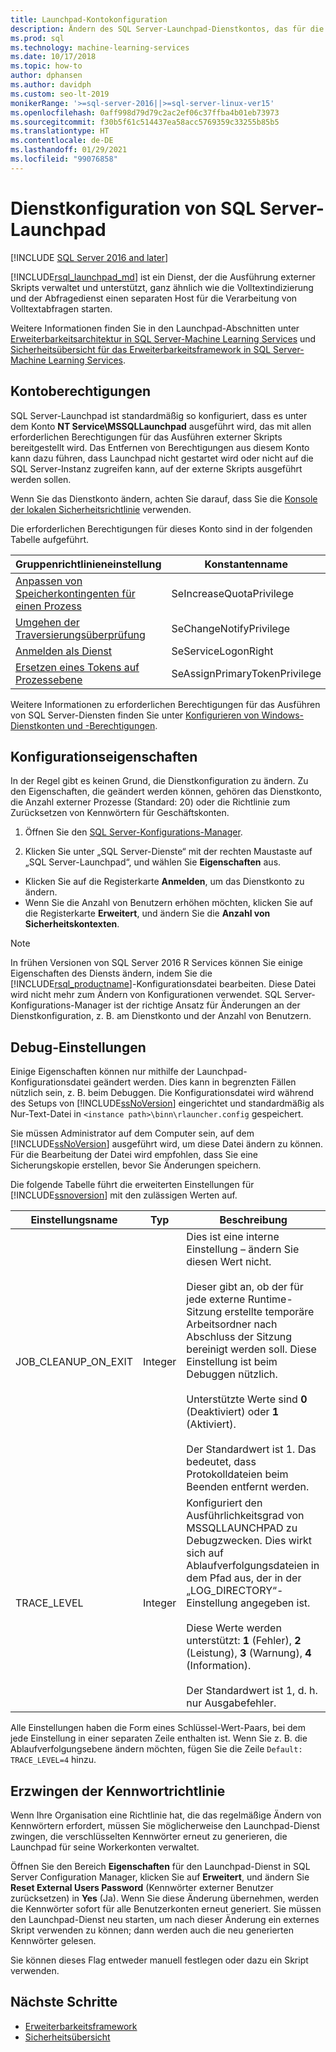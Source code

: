 ```yaml
---
title: Launchpad-Kontokonfiguration
description: Ändern des SQL Server-Launchpad-Dienstkontos, das für die externe Skriptausführung in SQL Server verwendet wird.
ms.prod: sql
ms.technology: machine-learning-services
ms.date: 10/17/2018
ms.topic: how-to
author: dphansen
ms.author: davidph
ms.custom: seo-lt-2019
monikerRange: '>=sql-server-2016||>=sql-server-linux-ver15'
ms.openlocfilehash: 0aff998d79d79c2ac2ef06c37ffba4b01eb73973
ms.sourcegitcommit: f30b5f61c514437ea58acc5769359c33255b85b5
ms.translationtype: HT
ms.contentlocale: de-DE
ms.lasthandoff: 01/29/2021
ms.locfileid: "99076858"
---
```

# <a name="sql-server-launchpad-service-configuration"></a>Dienstkonfiguration von SQL Server-Launchpad
[!INCLUDE [SQL Server 2016 and later](../../includes/applies-to-version/sqlserver2016.md)]

[!INCLUDE[rsql_launchpad_md](../../includes/rsql-launchpad-md.md)] ist ein Dienst, der die Ausführung externer Skripts verwaltet und unterstützt, ganz ähnlich wie die Volltextindizierung und der Abfragedienst einen separaten Host für die Verarbeitung von Volltextabfragen starten.

Weitere Informationen finden Sie in den Launchpad-Abschnitten unter [Erweiterbarkeitsarchitektur in SQL Server-Machine Learning Services](../../machine-learning/concepts/extensibility-framework.md#launchpad) und [Sicherheitsübersicht für das Erweiterbarkeitsframework in SQL Server-Machine Learning Services](../../machine-learning/concepts/security.md#launchpad).

## <a name="account-permissions"></a>Kontoberechtigungen

SQL Server-Launchpad ist standardmäßig so konfiguriert, dass es unter dem Konto **NT Service\MSSQLLaunchpad** ausgeführt wird, das mit allen erforderlichen Berechtigungen für das Ausführen externer Skripts bereitgestellt wird. Das Entfernen von Berechtigungen aus diesem Konto kann dazu führen, dass Launchpad nicht gestartet wird oder nicht auf die SQL Server-Instanz zugreifen kann, auf der externe Skripts ausgeführt werden sollen.

Wenn Sie das Dienstkonto ändern, achten Sie darauf, dass Sie die [Konsole der lokalen Sicherheitsrichtlinie](/windows/security/threat-protection/security-policy-settings/how-to-configure-security-policy-settings) verwenden.

Die erforderlichen Berechtigungen für dieses Konto sind in der folgenden Tabelle aufgeführt.

| Gruppenrichtlinieneinstellung | Konstantenname |
|----------------------|---------------|
| [Anpassen von Speicherkontingenten für einen Prozess](/windows/security/threat-protection/security-policy-settings/adjust-memory-quotas-for-a-process) | SeIncreaseQuotaPrivilege | 
| [Umgehen der Traversierungsüberprüfung](/windows/security/threat-protection/security-policy-settings/bypass-traverse-checking) | SeChangeNotifyPrivilege | 
| [Anmelden als Dienst](/windows/security/threat-protection/security-policy-settings/log-on-as-a-service) | SeServiceLogonRight | 
| [Ersetzen eines Tokens auf Prozessebene](/windows/security/threat-protection/security-policy-settings/replace-a-process-level-token) | SeAssignPrimaryTokenPrivilege | 

Weitere Informationen zu erforderlichen Berechtigungen für das Ausführen von SQL Server-Diensten finden Sie unter [Konfigurieren von Windows-Dienstkonten und -Berechtigungen](../../database-engine/configure-windows/configure-windows-service-accounts-and-permissions.md).

<a name="bkmk_ChangingConfig"></a> 

## <a name="configuration-properties"></a>Konfigurationseigenschaften

In der Regel gibt es keinen Grund, die Dienstkonfiguration zu ändern. Zu den Eigenschaften, die geändert werden können, gehören das Dienstkonto, die Anzahl externer Prozesse (Standard: 20) oder die Richtlinie zum Zurücksetzen von Kennwörtern für Geschäftskonten.

1. Öffnen Sie den [SQL Server-Konfigurations-Manager](../../relational-databases/sql-server-configuration-manager.md).

2. Klicken Sie unter „SQL Server-Dienste“ mit der rechten Maustaste auf „SQL Server-Launchpad“, und wählen Sie **Eigenschaften** aus.
  + Klicken Sie auf die Registerkarte **Anmelden**, um das Dienstkonto zu ändern.
  + Wenn Sie die Anzahl von Benutzern erhöhen möchten, klicken Sie auf die Registerkarte **Erweitert**, und ändern Sie die **Anzahl von Sicherheitskontexten**.

> [!Note]
> In frühen Versionen von SQL Server 2016 R Services können Sie einige Eigenschaften des Diensts ändern, indem Sie die [!INCLUDE[rsql_productname](../../includes/rsql-productname-md.md)]-Konfigurationsdatei bearbeiten. Diese Datei wird nicht mehr zum Ändern von Konfigurationen verwendet. SQL Server-Konfigurations-Manager ist der richtige Ansatz für Änderungen an der Dienstkonfiguration, z. B. am Dienstkonto und der Anzahl von Benutzern.

## <a name="debug-settings"></a>Debug-Einstellungen

Einige Eigenschaften können nur mithilfe der Launchpad-Konfigurationsdatei geändert werden. Dies kann in begrenzten Fällen nützlich sein, z. B. beim Debuggen. Die Konfigurationsdatei wird während des Setups von [!INCLUDE[ssNoVersion](../../includes/ssnoversion-md.md)] eingerichtet und standardmäßig als Nur-Text-Datei in `<instance path>\binn\rlauncher.config` gespeichert.

Sie müssen Administrator auf dem Computer sein, auf dem [!INCLUDE[ssNoVersion](../../includes/ssnoversion-md.md)] ausgeführt wird, um diese Datei ändern zu können. Für die Bearbeitung der Datei wird empfohlen, dass Sie eine Sicherungskopie erstellen, bevor Sie Änderungen speichern.

Die folgende Tabelle führt die erweiterten Einstellungen für [!INCLUDE[ssnoversion](../../includes/ssnoversion-md.md)] mit den zulässigen Werten auf.

|**Einstellungsname**|**Typ**|**Beschreibung**|
|----|----|----|
|JOB\_CLEANUP\_ON\_EXIT|Integer |Dies ist eine interne Einstellung – ändern Sie diesen Wert nicht. </br></br>Dieser gibt an, ob der für jede externe Runtime-Sitzung erstellte temporäre Arbeitsordner nach Abschluss der Sitzung bereinigt werden soll. Diese Einstellung ist beim Debuggen nützlich. </br></br>Unterstützte Werte sind **0** (Deaktiviert) oder **1** (Aktiviert). </br></br>Der Standardwert ist 1. Das bedeutet, dass Protokolldateien beim Beenden entfernt werden.|
|TRACE\_LEVEL|Integer |Konfiguriert den Ausführlichkeitsgrad von MSSQLLAUNCHPAD zu Debugzwecken. Dies wirkt sich auf Ablaufverfolgungsdateien in dem Pfad aus, der in der „LOG_DIRECTORY“-Einstellung angegeben ist. </br></br>Diese Werte werden unterstützt: **1** (Fehler), **2** (Leistung), **3** (Warnung), **4** (Information). </br></br>Der Standardwert ist 1, d. h. nur Ausgabefehler.|

Alle Einstellungen haben die Form eines Schlüssel-Wert-Paars, bei dem jede Einstellung in einer separaten Zeile enthalten ist. Wenn Sie z. B. die Ablaufverfolgungsebene ändern möchten, fügen Sie die Zeile `Default: TRACE_LEVEL=4` hinzu.

<a name="bkmk_EnforcePolicy"></a>

## <a name="enforcing-password-policy"></a>Erzwingen der Kennwortrichtlinie

Wenn Ihre Organisation eine Richtlinie hat, die das regelmäßige Ändern von Kennwörtern erfordert, müssen Sie möglicherweise den Launchpad-Dienst zwingen, die verschlüsselten Kennwörter erneut zu generieren, die Launchpad für seine Workerkonten verwaltet.

Öffnen Sie den Bereich **Eigenschaften** für den Launchpad-Dienst in SQL Server Configuration Manager, klicken Sie auf **Erweitert**, und ändern Sie **Reset External Users Password** (Kennwörter externer Benutzer zurücksetzen) in **Yes** (Ja). Wenn Sie diese Änderung übernehmen, werden die Kennwörter sofort für alle Benutzerkonten erneut generiert. Sie müssen den Launchpad-Dienst neu starten, um nach dieser Änderung ein externes Skript verwenden zu können; dann werden auch die neu generierten Kennwörter gelesen.

Sie können dieses Flag entweder manuell festlegen oder dazu ein Skript verwenden.

## <a name="next-steps"></a>Nächste Schritte

+ [Erweiterbarkeitsframework](../concepts/extensibility-framework.md)
+ [Sicherheitsübersicht](../concepts/security.md)